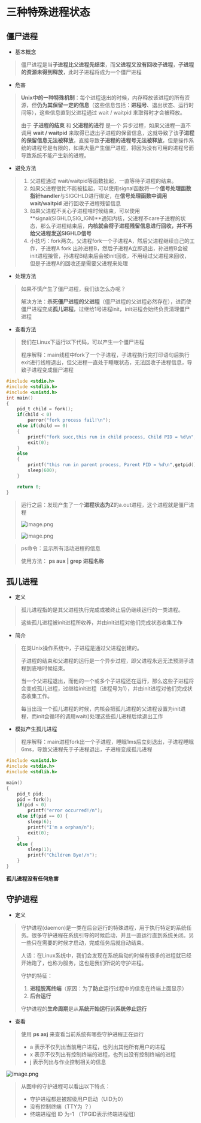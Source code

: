 # 三种特殊进程状态

##  僵尸进程

- 基本概念

> 僵尸进程是当**子进程比父进程先结束**，而**父进程又没有回收子进程**，**子进程的资源未得到释放**，此时子进程将成为一个僵尸进程



- 危害

> **Unix中的一种特殊机制**：每个进程退出的时候，内存释放该进程的所有资源，但**仍为其保留一定的信息**（这些信息包括：**进程号**、退出状态、运行时间等），这些信息直到父进程通过 wait / waitpid 来取得时才会被释放。
>
> 
>
> 由于 **子进程的结束** 和 **父进程的进行** 是一个 异步过程，如果父进程一直不调用 **wait / waitpid** 来取得已退出子进程的保留信息，这就导致了该**子进程的保留信息无法被释放**，直接导致**子进程的进程号无法被释放**，但是操作系统的进程号是有限的，如果大量产生僵尸进程，将因为没有可用的进程号而导致系统不能产生新的进程。



- 避免方法

> 1. 父进程通过 wait/waitpid等函数挂起，一直等待子进程的结束。
> 2. 如果父进程很忙不能被挂起，可以使用signal函数将一个**信号处理函数指针handler**与SIGCHLD进行绑定，在**信号处理函数中调用 wait/waitpid** 进行回收子进程残留信息
> 3. 如果父进程不关心子进程啥时候结束，可以使用**signal(SIGHLD,SIG_IGN)**通知内核，父进程不care子进程的状态，那么子进程结束后，**内核就会将子进程残留信息进行回收，并不再给父进程发送SIGHLD信号**
> 4. 小技巧：fork两次。父进程fork一个子进程A，然后父进程继续自己的工作，子进程A fork 出孙进程B，然后子进程A立即退出，孙进程B会被init进程接管，孙进程B结束后会被init回收，不用经过父进程来回收，但是子进程A的回收还是需要父进程来处理



- 处理方法

> 如果不慎产生了僵尸进程，我们该怎么办呢？
>
> 解决方法：**杀死僵尸进程的父进程**（僵尸进程的父进程必然存在），进而使僵尸进程变成**孤儿进程**，过继给1号进程init，init进程会始终负责清理僵尸进程

 

- 查看方法

> 我们在Linux下运行以下代码，可以产生一个僵尸进程
>
> 程序解释：main线程中fork了一个子进程，子进程执行完打印语句后执行exit进行线程退出，但父进程一直处于睡眠状态，无法回收子进程信息，导致子进程变成僵尸进程

```c
#include <stdio.h>
#include <stdlib.h>
#include <unistd.h>
int main()
{
    pid_t child = fork();
    if(child < 0)
        perror("fork process fail!\n");
    else if(child == 0)
    {
        printf("fork succ,this run in child process, Child PID = %d\n",getpid());
        exit(0);
    }
    else
    {
        printf("this run in parent process, Parent PID = %d\n",getpid());
        sleep(600);
    }                                                                                                                                                                     

    return 0;
}
```

> 运行之后：发现产生了一个**进程状态为Z**的a.out进程，这个进程就是僵尸进程
>
> ![image.png](https://cdn.nlark.com/yuque/0/2020/png/1693220/1605178497767-6f63c76d-ea4f-4ab2-a399-5aac635128ae.png)
>
> ![image.png](https://cdn.nlark.com/yuque/0/2020/png/1693220/1605178596193-94044b62-e22c-4f0c-a441-ef7cfe34ca23.png)



> ps命令：显示所有活动进程的信息
>
> 使用方法： **ps aux | grep 进程名称**



## 孤儿进程

- 定义

> 孤儿进程指的是其父进程执行完成或被终止后仍继续运行的一类进程。
>
> 这些孤儿进程被init进程所收养，并由init进程对他们完成状态收集工作



- 简介

> 在类Unix操作系统中，子进程是通过父进程创建的。
>
> 子进程的结束和父进程的运行是一个异步过程，即父进程永远无法预测子进程到底啥时候结束。
>
> 当一个父进程退出，而他的一个或多个子进程还在运行，那么这些子进程将会变成孤儿进程，过继给init进程（进程号为1），并由init进程对他们完成状态收集工作。
>
> 每当出现一个孤儿进程的时候，内核会把孤儿进程的父进程设置为init进程，而init会循环的调用wait()处理这些孤儿进程后续退出工作



- 模拟产生孤儿进程

> 程序解释：main进程fork出一个子进程，睡眠1ms后立刻退出，子进程睡眠6ms，导致父进程先于子进程退出，子进程变成孤儿进程

```c
#include <unistd.h>
#include <stdio.h>
#include <stdlib.h>

main()
{
    pid_t pid;
    pid = fork();
    if(pid < 0)
        printf("error occurred!/n");
    else if(pid == 0) {
        sleep(6);
        printf("I'm a orphan/n");
        exit(0);
    }
    else {
        sleep(1);
        printf("Children Bye!/n");
    }
} 
```



**孤儿进程没有任何危害**



## 守护进程

- 定义

> 守护进程(daemon)是一类在后台运行的特殊进程，用于执行特定的系统任务。很多守护进程在系统引导的时候启动，并且一直运行直到系统关闭。另一些只在需要的时候才启动，完成任务后就自动结束。
>
> 人话：在Linux系统中，我们会发现在系统启动的时候有很多的进程就已经开始跑了，也称为服务，这也是我们所说的守护进程。
>
> 守护的特征：
>
> 1. **进程脱离终端**（原因：为了**防止**运行过程中的信息在终端上面显示）
> 2. **后台运行**
>
> 守护进程的**生命周期**是从**系统开始运行**到**系统停止运行**



- 查看

> 使用 **ps axj** 来查看当前系统有哪些守护进程正在运行
>
> - a 表示不仅列出当前用户进程，也列出其他所有用户的进程
> - x 表示不仅列出有控制终端的进程，也列出没有控制终端的进程
> - j 表示列出与作业控制相关的信息

![image.png](https://cdn.nlark.com/yuque/0/2020/png/1693220/1605189310839-80b81064-b225-404e-a846-cc7e2e7b2eee.png)

> 从图中的守护进程可以看出以下特点：
>
> - 守护进程都是被超级用户启动（UID为0）
> - 没有控制终端（TTY为 ？）
> - 终端进程组 ID 为-1 （TPGID表示终端进程组）